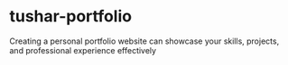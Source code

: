 # tushar-portfolio
Creating a personal portfolio website can showcase your skills, projects, and professional experience effectively
